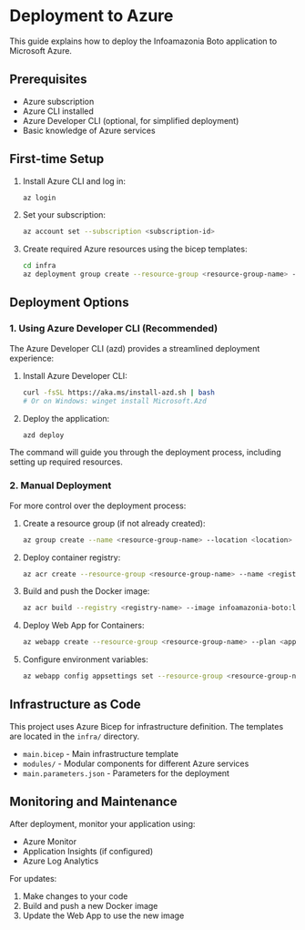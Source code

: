 # Deployment to Azure

This guide explains how to deploy the Infoamazonia Boto application to Microsoft Azure.

## Prerequisites

- Azure subscription
- Azure CLI installed
- Azure Developer CLI (optional, for simplified deployment)
- Basic knowledge of Azure services

## First-time Setup

1. Install Azure CLI and log in:
   ```bash
   az login
   ```

2. Set your subscription:
   ```bash
   az account set --subscription <subscription-id>
   ```

3. Create required Azure resources using the bicep templates:
   ```bash
   cd infra
   az deployment group create --resource-group <resource-group-name> --template-file main.bicep --parameters main.parameters.json
   ```

## Deployment Options

### 1. Using Azure Developer CLI (Recommended)

The Azure Developer CLI (azd) provides a streamlined deployment experience:

1. Install Azure Developer CLI:
   ```bash
   curl -fsSL https://aka.ms/install-azd.sh | bash
   # Or on Windows: winget install Microsoft.Azd
   ```

2. Deploy the application:
   ```bash
   azd deploy
   ```

The command will guide you through the deployment process, including setting up required resources.

### 2. Manual Deployment

For more control over the deployment process:

1. Create a resource group (if not already created):
   ```bash
   az group create --name <resource-group-name> --location <location>
   ```

2. Deploy container registry:
   ```bash
   az acr create --resource-group <resource-group-name> --name <registry-name> --sku Basic
   ```

3. Build and push the Docker image:
   ```bash
   az acr build --registry <registry-name> --image infoamazonia-boto:latest .
   ```

4. Deploy Web App for Containers:
   ```bash
   az webapp create --resource-group <resource-group-name> --plan <app-service-plan> --name <app-name> --deployment-container-image-name <registry-name>.azurecr.io/infoamazonia-boto:latest
   ```

5. Configure environment variables:
   ```bash
   az webapp config appsettings set --resource-group <resource-group-name> --name <app-name> --settings @env-settings.json
   ```

## Infrastructure as Code

This project uses Azure Bicep for infrastructure definition. The templates are located in the `infra/` directory.

- `main.bicep` - Main infrastructure template
- `modules/` - Modular components for different Azure services
- `main.parameters.json` - Parameters for the deployment

## Monitoring and Maintenance

After deployment, monitor your application using:

- Azure Monitor
- Application Insights (if configured)
- Azure Log Analytics

For updates:

1. Make changes to your code
2. Build and push a new Docker image
3. Update the Web App to use the new image
